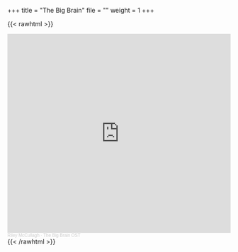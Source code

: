 +++
title = "The Big Brain"
file = ""
weight = 1
+++

{{< rawhtml >}} 
<iframe width="100%" height="450" scrolling="no" frameborder="no" allow="autoplay" src="https://w.soundcloud.com/player/?url=https%3A//api.soundcloud.com/playlists/437841609&color=%23ff5500&auto_play=false&hide_related=false&show_comments=true&show_user=true&show_reposts=false&show_teaser=true"></iframe><div style="font-size: 10px; color: #cccccc;line-break: anywhere;word-break: normal;overflow: hidden;white-space: nowrap;text-overflow: ellipsis; font-family: Interstate,Lucida Grande,Lucida Sans Unicode,Lucida Sans,Garuda,Verdana,Tahoma,sans-serif;font-weight: 100;"><a href="https://soundcloud.com/rileymccullagh" title="Riley McCullagh" target="_blank" style="color: #cccccc; text-decoration: none;">Riley McCullagh</a> · <a href="https://soundcloud.com/rileymccullagh/sets/the-big-brain-ost" title="The Big Brain OST" target="_blank" style="color: #cccccc; text-decoration: none;">The Big Brain OST</a></div>
{{< /rawhtml >}} 
